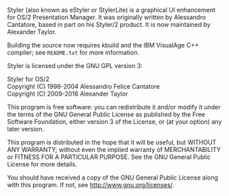 Styler (also known as eStyler or StylerLite) is a graphical UI enhancement for 
OS/2 Presentation Manager.  It was originally written by Alessandro Cantatore,
based in part on his Styler/2 product.  It is now maintained by Alexander 
Taylor.

Building the source now requires kbuild and the IBM VisualAge C++ compiler; 
see `README.txt` for more information.

Styler is licensed under the GNU GPL version 3:

  Styler for OS/2  
  Copyright (C) 1998-2004 Alessandro Felice Cantatore  
  Copyright (C) 2009-2016 Alexander Taylor  

  This program is free software: you can redistribute it and/or modify
  it under the terms of the GNU General Public License as published by
  the Free Software Foundation, either version 3 of the License, or
  (at your option) any later version.

  This program is distributed in the hope that it will be useful,
  but WITHOUT ANY WARRANTY; without even the implied warranty of
  MERCHANTABILITY or FITNESS FOR A PARTICULAR PURPOSE.  See the
  GNU General Public License for more details.

  You should have received a copy of the GNU General Public License
  along with this program.  If not, see <http://www.gnu.org/licenses/>.

